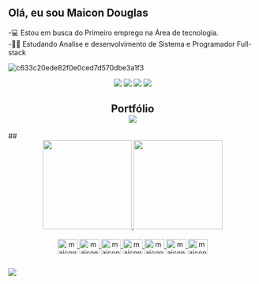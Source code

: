 ## Olá, eu sou Maicon Douglas 

-💻 Estou em busca do Primeiro emprego na Área de tecnologia. <br> 
-📜🤓 Estudando Analise e desenvolvimento de Sistema e Programador Full-stack
<div>

 ![c633c20ede82f0e0ced7d570dbe3a1f3](https://user-images.githubusercontent.com/70382532/138322189-2db8df52-9dcb-40a0-88a8-c365466bd33d.gif)

 
</div>
<div align="center"> 
  <a href="https://www.youtube.com/channel/UCOg5uRdyBE2ieU7Fp5wwNuQ" target="_blank"><img src="https://img.shields.io/badge/YouTube-FF0000?style=for-the-badge&logo=youtube&logoColor=white" target="_blank"></a>
 	<a href="https://www.twitch.tv/northontvi" target="_blank"><img src="https://img.shields.io/badge/Twitch-9146FF?style=for-the-badge&logo=twitch&logoColor=white" target="_blank"></a>
  <a href = "mailto:maaicondgl@outlook.com" target="_blank"><img src="https://img.shields.io/badge/-Outlook-%23333?style=for-the-badge&logo=gmail&logoColor=white" target="_blank"></a>
  <a href="https://www.linkedin.com/in/maicon-douglas-a259a4215/" target="_blank"><img src="https://img.shields.io/badge/-LinkedIn-%230077B5?style=for-the-badge&logo=linkedin&logoColor=white" target="_blank"></a> 
  </div>
  <div align="center">
    <h2>Portfólio 
      <br> 
      <a href = "https://maaicondgl.github.io/PortfolioMaiconDouglas/" target="_blank"><img src="https://img.shields.io/badge/GitHub-100000?style=for-the-badge&logo=github&logoColor=white" target="_blank"></a>
  
  </div>
##
<div align="center">
  <a href="https://github.com/maaicondgl">
  <img height="180em" src="https://github-readme-stats.vercel.app/api?username=maaicondgl&show_icons=true&theme=dark&include_all_commits=true&count_private=true"/>
  <img height="180em" src="https://github-readme-stats.vercel.app/api/top-langs/?username=maaicondgl&layout=compact&langs_count=7&theme=dark"/>
</div>
  <div style="display: inline_block" align="center"><br>
  <img align="center" alt="maicon-html" height="30" width="40" target="_blank" src="https://cdn.jsdelivr.net/gh/devicons/devicon/icons/html5/html5-original.svg" />
  <img align="center" alt="maicon-css" height="30" width="40" target="_blank" src="https://cdn.jsdelivr.net/gh/devicons/devicon/icons/css3/css3-original.svg" />
  <img align="center" alt="maicon-bootstrap" height="30" width="40" target="_blank" src="https://cdn.jsdelivr.net/gh/devicons/devicon/icons/bootstrap/bootstrap-plain.svg" />
  <img align="center" alt="maicon-js" height="30" width="40" target="_blank" src="https://cdn.jsdelivr.net/gh/devicons/devicon/icons/javascript/javascript-original.svg" />
  <img align="center" alt="maicon-angular" height="30" width="40" target="_blank" src="https://cdn.jsdelivr.net/gh/devicons/devicon/icons/angularjs/angularjs-original.svg" />
  <img align="center" alt="maicon-dotnet" height="30" width="40" target="_blank" src="https://cdn.jsdelivr.net/gh/devicons/devicon/icons/dotnetcore/dotnetcore-plain.svg" />
  <img align="center" alt="maicon-csharp" height="30" width="40" target="_blank" src="https://cdn.jsdelivr.net/gh/devicons/devicon/icons/csharp/csharp-original.svg" />
 
</div>
  
  
  
  ##
 

  
  <div>
    <img  src="https://raw.githubusercontent.com/maaicondgl/maaicondgl/6a3cf54bd412b4788dd970773385390854dd00be/github-contribution-grid-snake.svg" />
<!--     ![Snake animation](https://github.com/maaicondgl/maaicondgl/blob/output/github-contribution-grid-snake.svg) -->
    
  </div>
